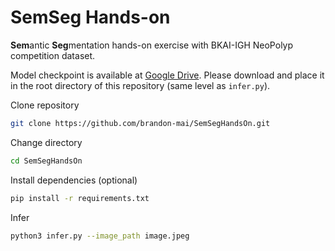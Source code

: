 # SemSeg Hands-on

**Sem**antic **Seg**mentation hands-on exercise with BKAI-IGH NeoPolyp
competition dataset.

Model checkpoint is available at
[Google Drive](https://drive.google.com/file/d/14BpXrgZhgr5dPmE6Xt6lNL33N0McNy59/view?usp=sharing).
Please download and place it in the root directory of this repository (same level as
`infer.py`).

Clone repository
```bash
git clone https://github.com/brandon-mai/SemSegHandsOn.git
```

Change directory
```bash
cd SemSegHandsOn
```

Install dependencies (optional)
```bash
pip install -r requirements.txt
```

Infer
```bash
python3 infer.py --image_path image.jpeg
```